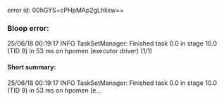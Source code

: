 error id: 00hGYS+cPHpMAp2gLhlixw==
### Bloop error:

25/06/18 00:19:17 INFO TaskSetManager: Finished task 0.0 in stage 10.0 (TID 9) in 53 ms on hpomen (executor driver) (1/1)
#### Short summary: 

25/06/18 00:19:17 INFO TaskSetManager: Finished task 0.0 in stage 10.0 (TID 9) in 53 ms on hpomen (e...